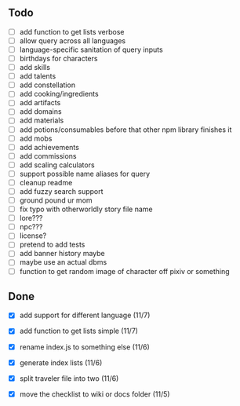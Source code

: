## Todo
- [ ] add function to get lists verbose
- [ ] allow query across all languages
- [ ] language-specific sanitation of query inputs
- [ ] birthdays for characters
- [ ] add skills
- [ ] add talents
- [ ] add constellation
- [ ] add cooking/ingredients
- [ ] add artifacts
- [ ] add domains
- [ ] add materials
- [ ] add potions/consumables before that other npm library finishes it
- [ ] add mobs
- [ ] add achievements
- [ ] add commissions
- [ ] add scaling calculators
- [ ] support possible name aliases for query
- [ ] cleanup readme
- [ ] add fuzzy search support
- [ ] ground pound ur mom
- [ ] fix typo with otherworldly story file name
- [ ] lore???
- [ ] npc???
- [ ] license?
- [ ] pretend to add tests
- [ ] add banner history maybe
- [ ] maybe use an actual dbms
- [ ] function to get random image of character off pixiv or something

## Done
- [x] add support for different language (11/7)
- [x] add function to get lists simple (11/7)
- [x] rename index.js to something else (11/6)
- [x] generate index lists (11/6)
- [x] split traveler file into two (11/6)
- [x] move the checklist to wiki or docs folder (11/5)

